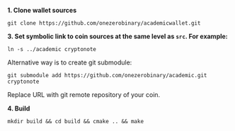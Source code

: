 **1. Clone wallet sources**

```
git clone https://github.com/onezerobinary/academicwallet.git
```

**3. Set symbolic link to coin sources at the same level as `src`. For example:**

```
ln -s ../academic cryptonote
```

Alternative way is to create git submodule:

```
git submodule add https://github.com/onezerobinary/academic.git cryptonote
```

Replace URL with git remote repository of your coin.

**4. Build**

```
mkdir build && cd build && cmake .. && make
```
